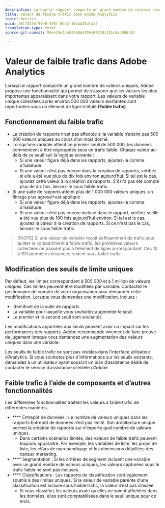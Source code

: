 ```yaml
---
description: Lorsqu’un rapport comporte un grand nombre de valeurs uniques, Adobe propose une fonctionnalité qui permet de s’assurer que les valeurs les plus importantes apparaissent dans votre rapport.
title: Valeur de faible trafic dans Adobe Analytics
topic: Metrics
uuid: 56f723f8-94e8-478f-8ea3-16dad21dfa1f
translation-type: tm+mt
source-git-commit: 99ee24efaa517e8da700c67818c111c4aa90dc02

---
```



# Valeur de faible trafic dans Adobe Analytics

Lorsqu’un rapport comporte un grand nombre de valeurs uniques, Adobe propose une fonctionnalité qui permet de s’assurer que les valeurs les plus importantes apparaissent dans votre rapport. Les valeurs de variable unique collectées après environ 500 000 valeurs existantes sont répertoriées sous un élément de ligne intitulé **(Faible trafic)**.

## Fonctionnement du faible trafic

* La création de rapports n’est pas affectée si la variable n’atteint pas 500 000 valeurs uniques au cours d’un mois donné.
* Lorsqu’une variable atteint ce premier seuil de 500 000, les données commencent à être regroupées sous un trafic faible. Chaque valeur au-delà de ce seuil suit la logique suivante :
   * Si une valeur figure déjà dans les rapports, ajoutez-la comme d’habitude.
   * Si une valeur n’est pas encore dans la création de rapports, vérifiez si elle a été vue plus de dix fois environ aujourd’hui. Si tel est le cas, ajoutez cette valeur à la création de rapports. S'il n'a pas été compté plus de dix fois, laissez-le sous faible trafic.
* Si une suite de rapports atteint plus de 1 000 000 valeurs uniques, un filtrage plus agressif est appliqué :
   * Si une valeur figure déjà dans les rapports, ajoutez-la comme d’habitude.
   * Si une valeur n’est pas encore incluse dans le rapport, vérifiez si elle a été vue plus de 100 fois aujourd’hui environ. Si tel est le cas, ajoutez la valeur à la création de rapports. Si ce n'est pas le cas, laissez-le sous faible trafic.

> [!NOTE] Si une valeur de variable reçoit suffisamment de trafic pour quitter le compartiment à faible trafic, les premières valeurs collectées ne passent pas à l’élément de ligne correspondant. Ces 10 à 100 premières instances restent sous faible trafic.

## Modification des seuils de limite uniques

Par défaut, les limites correspondent à 500 000 et à 1 million de valeurs uniques. Ces limites peuvent être modifiées par variable. Contactez le gestionnaire de compte de votre organisation pour demander cette modification. Lorsque vous demandez une modification, incluez :

* Identifiant de la suite de rapports
* La variable pour laquelle vous souhaitez augmenter le seuil
* Le premier et le second seuil sont souhaités

Les modifications apportées aux seuils peuvent avoir un impact sur les performances des rapports. Adobe recommande vivement de faire preuve de jugement lorsque vous demandez une augmentation des valeurs uniques dans une variable.

Les seuils de faible trafic ne sont pas visibles dans l’interface utilisateur d’Analytics. Si vous souhaitez plus d’informations sur les seuils existants, demandez à un utilisateur ayant souscrit un plan d’assistance dédié de contacter le service d’assistance clientèle d’Adobe.

## Faible trafic à l’aide de composants et d’autres fonctionnalités

Les différentes fonctionnalités traitent les valeurs à faible trafic de différentes manières.

* **** Entrepôt de données : Le nombre de valeurs uniques dans les rapports Entrepôt de données n’est pas limité. Son architecture unique permet la création de rapports sur n’importe quel nombre de valeurs uniques.
   * Dans certains scénarios limités, des valeurs de faible trafic peuvent toujours apparaître. Par exemple, les variables de liste, les props de liste, les eVars de marchandisage et les dimensions détaillées des canaux marketing.
* **** Segmentation : Si les critères de segment incluent une variable avec un grand nombre de valeurs uniques, les valeurs capturées sous le trafic faible ne sont pas incluses.
* **** Classifications : Les rapports de classification sont également soumis à des limites uniques. Si la valeur de variable parente d’une classification est incluse sous Faible trafic, la valeur n’est pas classée.
   * Si vous classifiez les valeurs avant qu’elles ne soient affichées dans les données, elles sont comptabilisées dans le seuil unique pour ce mois.
